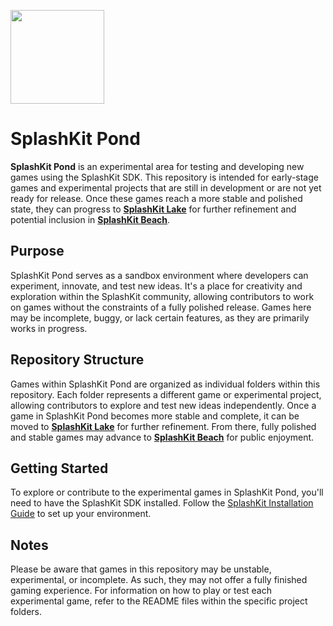 <p align="left">
    <img width="150px" src="https://github.com/thoth-tech/.github/blob/main/images/splashkit.png"/>
</p>

# SplashKit Pond

**SplashKit Pond** is an experimental area for testing and developing new games using the SplashKit SDK. This repository is intended for early-stage games and experimental projects that are still in development or are not yet ready for release. Once these games reach a more stable and polished state, they can progress to **[SplashKit Lake](https://github.com/thoth-tech/splashkit-lake)** for further refinement and potential inclusion in **[SplashKit Beach](https://github.com/thoth-tech/splashkit-beach)**.

## Purpose

SplashKit Pond serves as a sandbox environment where developers can experiment, innovate, and test new ideas. It's a place for creativity and exploration within the SplashKit community, allowing contributors to work on games without the constraints of a fully polished release. Games here may be incomplete, buggy, or lack certain features, as they are primarily works in progress.

## Repository Structure

Games within SplashKit Pond are organized as individual folders within this repository. Each folder represents a different game or experimental project, allowing contributors to explore and test new ideas independently. Once a game in SplashKit Pond becomes more stable and complete, it can be moved to **[SplashKit Lake](https://github.com/thoth-tech/splashkit-lake)** for further refinement. From there, fully polished and stable games may advance to **[SplashKit Beach](https://github.com/thoth-tech/splashkit-beach)** for public enjoyment.

## Getting Started

To explore or contribute to the experimental games in SplashKit Pond, you'll need to have the SplashKit SDK installed. Follow the [SplashKit Installation Guide](http://www.splashkit.io/installation/) to set up your environment.

## Notes

Please be aware that games in this repository may be unstable, experimental, or incomplete. As such, they may not offer a fully finished gaming experience. For information on how to play or test each experimental game, refer to the README files within the specific project folders.
